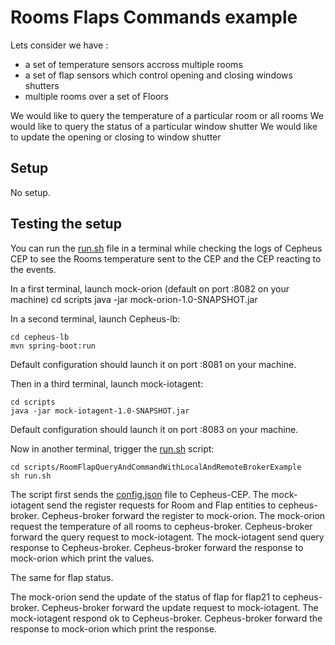 # Rooms Flaps Commands example

Lets consider we have :
 - a set of temperature sensors accross multiple rooms
 - a set of flap sensors which control opening and closing windows shutters
 - multiple rooms over a set of Floors

We would like to query the temperature of a particular room or all rooms
We would like to query the status of a particular window shutter
We would like to update the opening or closing to window shutter

## Setup
No setup.

## Testing the setup

You can run the [run.sh](run.sh) file in a terminal while checking the logs of Cepheus CEP
to see the Rooms temperature sent to the CEP and the CEP reacting to the events.

In a first terminal, launch mock-orion (default on port :8082 on your machine)
    cd scripts
    java -jar mock-orion-1.0-SNAPSHOT.jar

In a second terminal, launch Cepheus-lb:

    cd cepheus-lb
    mvn spring-boot:run

Default configuration should launch it on port :8081 on your machine.

Then in a third terminal, launch mock-iotagent:

    cd scripts
    java -jar mock-iotagent-1.0-SNAPSHOT.jar

Default configuration should launch it on port :8083 on your machine.

Now in another terminal, trigger the [run.sh](run.sh) script:

    cd scripts/RoomFlapQueryAndCommandWithLocalAndRemoteBrokerExample
    sh run.sh

The script first sends the [config.json](config.json) file to Cepheus-CEP.
The mock-iotagent send the register requests for Room and Flap entities to cepheus-broker. Cepheus-broker forward the register to mock-orion.
The mock-orion request the temperature of all rooms to cepheus-broker. Cepheus-broker forward the query request to mock-iotagent.
The mock-iotagent send query response to Cepheus-broker. Cepheus-broker forward the response to mock-orion which print the values.

The same for flap status.

The mock-orion send the update of the status of flap for flap21 to cepheus-broker. Cepheus-broker forward the update request to mock-iotagent.
The mock-iotagent respond ok to Cepheus-broker. Cepheus-broker forward the response to mock-orion which print the response.


